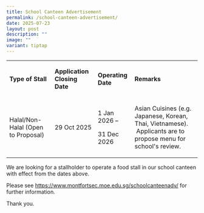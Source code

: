 ```yaml
---
title: School Canteen Advertisement
permalink: /school-canteen-advertisement/
date: 2025-07-23
layout: post
description: ""
image: ""
variant: tiptap
---
```

<table style="minWidth: 100px">
<colgroup>
<col>
<col>
<col>
<col>
</colgroup>
<tbody>
<tr>
<td rowspan="1" colspan="1">
<p><strong>Type of Stall</strong>
</p>
</td>
<td rowspan="1" colspan="1">
<p><strong>Application Closing Date</strong>
</p>
</td>
<td rowspan="1" colspan="1">
<p><strong>Operating Date</strong>
</p>
</td>
<td rowspan="1" colspan="1">
<p><strong>Remarks</strong>
</p>
</td>
</tr>
<tr>
<td rowspan="1" colspan="1">
<p>Halal/Non-Halal&nbsp;(Open to Proposal)</p>
</td>
<td rowspan="1" colspan="1">
<p>29 Oct 2025</p>
</td>
<td rowspan="1" colspan="1">
<p>1 Jan 2026 –</p>
<p>31 Dec 2026</p>
</td>
<td rowspan="1" colspan="1">
<p>Asian Cuisines (e.g. Japanese, Korean, Thai, Vietnamese). &nbsp;Applicants
are to propose menu for school's review.</p>
</td>
</tr>
</tbody>
</table>
<p>We are looking for a stallholder to operate a food stall in our school
canteen with effect from the dates above.</p>
<p>Please see <a href="https://www.montfortsec.moe.edu.sg/schoolcanteenadv/" rel="noopener noreferrer nofollow" target="_blank">https://www.montfortsec.moe.edu.sg/schoolcanteenadv/</a> for
further information.</p>
<p>Thank you.</p>